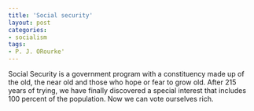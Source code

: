 ```yaml
---
title: 'Social security'
layout: post
categories:
- socialism
tags:
- P. J. ORourke'
---
```


Social Security is a government program with a constituency made up of the old, the near old and those who hope or fear to grow old. After 215 years of trying, we have finally discovered a special interest that includes 100 percent of the population. Now we can vote ourselves rich.